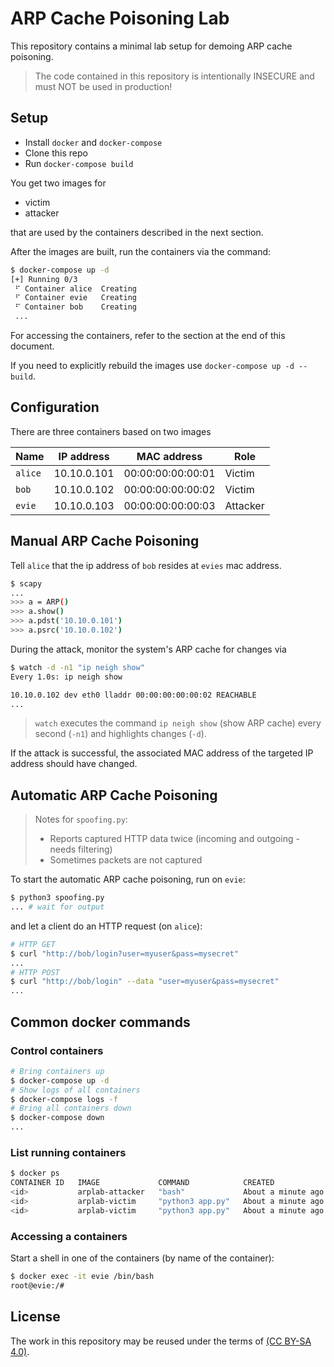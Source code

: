# ARP Cache Poisoning Lab

This repository contains a minimal lab setup for demoing ARP cache poisoning.

> The code contained in this repository is intentionally INSECURE and must NOT be used in production!

## Setup

- Install `docker` and `docker-compose`
- Clone this repo
- Run `docker-compose build`

You get two images for

- victim
- attacker

that are used by the containers described in the next section.

After the images are built, run the containers via the command:

```bash
$ docker-compose up -d
[+] Running 0/3
 ⠋ Container alice  Creating
 ⠋ Container evie   Creating
 ⠋ Container bob    Creating
 ...
```

For accessing the containers, refer to the section at the end of this document.

If you need to explicitly rebuild the images use `docker-compose up -d --build`.
## Configuration

There are three containers based on two images

| Name    | IP address  | MAC address       | Role     |
| ------- | ----------- | ----------------- | -------- |
| `alice` | 10.10.0.101 | 00:00:00:00:00:01 | Victim   |
| `bob`   | 10.10.0.102 | 00:00:00:00:00:02 | Victim   |
| `evie`  | 10.10.0.103 | 00:00:00:00:00:03 | Attacker |

## Manual ARP Cache Poisoning

Tell `alice` that the ip address of `bob` resides at `evies` mac address.

```bash
$ scapy
...
>>> a = ARP()
>>> a.show()
>>> a.pdst('10.10.0.101')
>>> a.psrc('10.10.0.102')
```

During the attack, monitor the system's ARP cache for changes via

```bash
$ watch -d -n1 "ip neigh show"
Every 1.0s: ip neigh show

10.10.0.102 dev eth0 lladdr 00:00:00:00:00:02 REACHABLE
...
```

> `watch` executes the command `ip neigh show` (show ARP cache) every second (`-n1`) and highlights changes (`-d`).

If the attack is successful, the associated MAC address of the targeted IP address should have changed.

## Automatic ARP Cache Poisoning

> Notes for `spoofing.py`:
>
> - Reports captured HTTP data twice (incoming and outgoing - needs filtering)
> - Sometimes packets are not captured

To start the automatic ARP cache poisoning, run on `evie`:

```bash
$ python3 spoofing.py
... # wait for output
```

and let a client do an HTTP request (on `alice`):

```bash
# HTTP GET
$ curl "http://bob/login?user=myuser&pass=mysecret"
...
# HTTP POST
$ curl "http://bob/login" --data "user=myuser&pass=mysecret"
...
```

## Common docker commands

### Control containers

```bash
# Bring containers up
$ docker-compose up -d
# Show logs of all containers
$ docker-compose logs -f
# Bring all containers down
$ docker-compose down
...
```

### List running containers

```bash
$ docker ps
CONTAINER ID   IMAGE             COMMAND            CREATED              STATUS              PORTS     NAMES
<id>           arplab-attacker   "bash"             About a minute ago   Up About a minute             evie
<id>           arplab-victim     "python3 app.py"   About a minute ago   Up About a minute             alice
<id>           arplab-victim     "python3 app.py"   About a minute ago   Up About a minute             bob
```

### Accessing a containers

Start a shell in one of the containers (by name of the container):

```bash
$ docker exec -it evie /bin/bash
root@evie:/#
```

## License
The work in this repository may be reused under the terms of [(CC BY-SA 4.0)](https://creativecommons.org/licenses/by-sa/4.0/).
